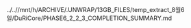 ../..//mnt/h/ARCHIVE/.UNWRAP/13GB_FILES/temp_extract_8월6일/DuRiCore/PHASE6_2_2_3_COMPLETION_SUMMARY.md